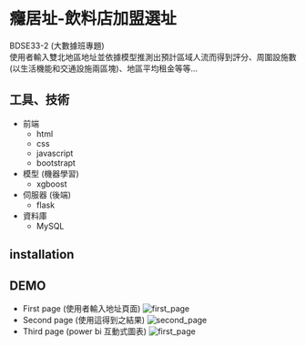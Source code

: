 # 癮居址-飲料店加盟選址
BDSE33-2 (大數據班專題)    
使用者輸入雙北地區地址並依據模型推測出預計區域人流而得到評分、周圍設施數(以生活機能和交通設施兩區塊)、地區平均租金等等...

 
## 工具、技術  
  - 前端
    - html
    - css
    - javascript
    - bootstrapt
  - 模型 (機器學習)
    - xgboost
  - 伺服器 (後端)
    - flask
  - 資料庫
    - MySQL

## installation 


## DEMO
- First page (使用者輸入地址頁面)
  ![first_page](C:/Users/Wilson/Downloads/pic_of_final_demo/first_page.png?raw=true "Demo Page 1")
- Second page (使用這得到之結果)
  ![second_page](C:/Users/Wilson/Downloads/pic_of_final_demo/page2.gif?raw=true "Demo Page 2")
- Third page (power bi 互動式圖表)
  ![first_page](C:/Users/Wilson/Downloads/pic_of_final_demo/third_page.png?raw=true "Demo Page 3")
